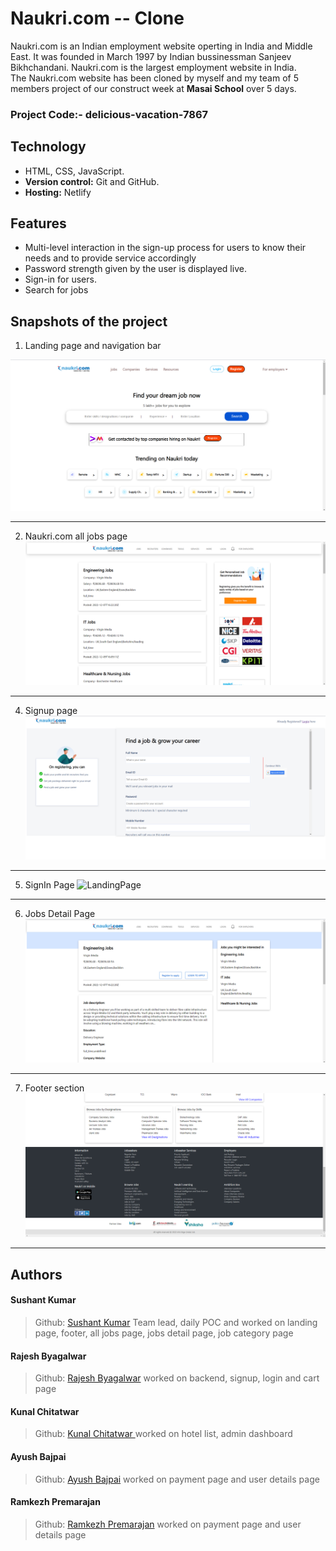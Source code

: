 # Naukri.com -- Clone
Naukri.com is an Indian employment website operting in India and Middle East. It was founded in March 1997 by Indian bussinessman Sanjeev Bikhchandani. Naukri.com is the largest employment website in India.
<br>
The Naukri.com website has been cloned by myself and my team of 5 members project of our construct week at **Masai School** over 5 days.
### Project Code:- delicious-vacation-7867

## Technology
- HTML, CSS, JavaScript.
- **Version control:** Git and GitHub.
- **Hosting:** Netlify

## Features
- Multi-level interaction in the sign-up process for users to know their needs and to provide service accordingly
- Password strength given by the user is displayed live.
- Sign-in for users.
- Search for jobs

## Snapshots of the project

1. Landing page and navigation bar

![LandingPage](images/assests/home.png)
*******************************************************************************

2. Naukri.com all jobs page
![LandingPage](images/assests/alljobs.png)
*******************************************************************************

4. Signup page
![LandingPage](images/assests/signup.png)
*******************************************************************************

5. SignIn Page
![LandingPage](images/assests/signin.png)
*******************************************************************************

6. Jobs Detail Page
![LandingPage](images/assests/jobsdetail.png)
*******************************************************************************

7. Footer section
![LandingPage](images/assests/footer.png)
*******************************************************************************

## Authors
#### Sushant Kumar
> Github: [Sushant Kumar](https://github.com/sushantkr961)
Team lead, daily POC and worked on landing page, footer, all jobs page, jobs detail page, job category page

#### Rajesh Byagalwar
>Github: [Rajesh Byagalwar](https://github.com/rajeshbyaga)
worked on backend, signup, login and cart page

#### Kunal Chitatwar 
>Github: [Kunal Chitatwar ](https://github.com/kunalchitatwar)
worked on hotel list, admin dashboard

#### Ayush Bajpai
>Github: [Ayush Bajpai](https://github.com/ayush19031998)
worked on payment page and user details page

#### Ramkezh Premarajan
>Github: [Ramkezh Premarajan](https://github.com/Ramkezh)
worked on payment page and user details page
